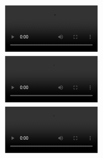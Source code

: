 ![type:video](videos/genesis-car.mp4)

![type:video](videos/genesis-comp.mp4)

![type:video](videos/genesis-turbo.mp4)
